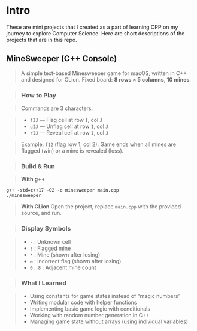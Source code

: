 # Intro
These are mini projects that I created as a part of learning CPP on my journey to explore Computer Science. Here are short descriptions of the projects that are in this repo. 



## MineSweeper (C++ Console)

> A simple text-based Minesweeper game for macOS, written in C++ and designed for CLion.
> Fixed board: **8 rows × 5 columns**, **10 mines**.

> ### How to Play

> Commands are 3 characters:

> * `fIJ` — Flag cell at row `I`, col `J`
> * `uIJ` — Unflag cell at row `I`, col `J`
> * `rIJ` — Reveal cell at row `I`, col `J`

> Example: `f12` (flag row 1, col 2).
> Game ends when all mines are flagged (win) or a mine is revealed (loss).

> ### Build & Run

> **With g++**

```
g++ -std=c++17 -O2 -o minesweeper main.cpp
./minesweeper
```

> **With CLion**
> Open the project, replace `main.cpp` with the provided source, and run.


> ### Display Symbols

> * `-` : Unknown cell
> * `!` : Flagged mine
> * `*` : Mine (shown after losing)
> * `&` : Incorrect flag (shown after losing)
> * `0..8` : Adjacent mine count

> ### What I Learned

> * Using constants for game states instead of “magic numbers”
> * Writing modular code with helper functions
> * Implementing basic game logic with conditionals
> * Working with random number generation in C++
> * Managing game state without arrays (using individual variables)
